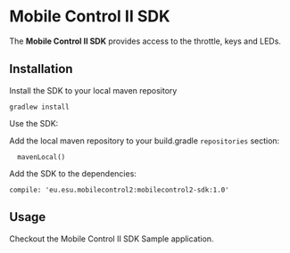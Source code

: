# Mobile Control II SDK

The **Mobile Control II SDK** provides access to the throttle, keys and LEDs.

## Installation

Install the SDK to your local maven repository

    gradlew install

Use the SDK:

Add the local maven repository to your build.gradle `repositories` section:

      mavenLocal()

Add the SDK to the dependencies:

    compile: 'eu.esu.mobilecontrol2:mobilecontrol2-sdk:1.0'


## Usage

Checkout the Mobile Control II SDK Sample application.



